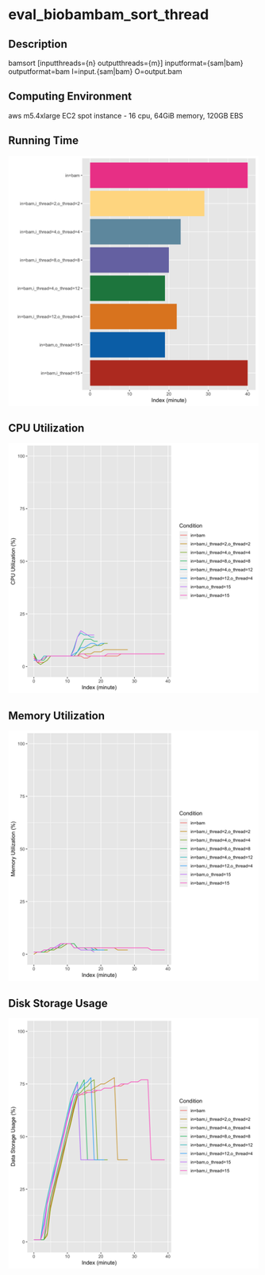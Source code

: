 # eval_biobambam_sort_thread

## Description
bamsort [inputthreads={n} outputthreads={m}] inputformat={sam|bam} outputformat=bam I=input.{sam|bam} O=output.bam

## Computing Environment
aws m5.4xlarge EC2 spot instance - 16 cpu, 64GiB memory, 120GB EBS

## Running Time
![Running Time](output/running_time.png)

## CPU Utilization
![CPU Utilization](output/cpu_utilization.png)

## Memory Utilization
![Memory Utilization](output/memory_utilization.png)

## Disk Storage Usage
![Disk Storage Usage](output/disk_storage_usage.png)
